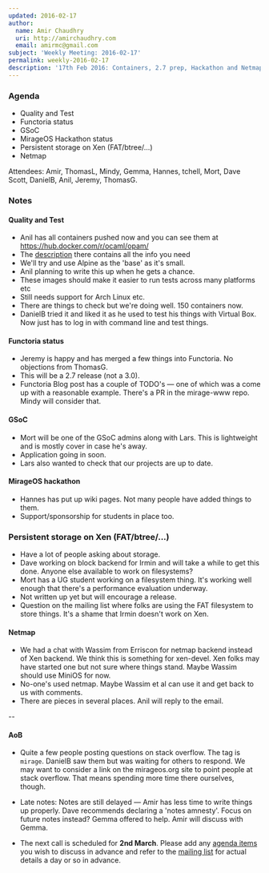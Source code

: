 ```yaml
---
updated: 2016-02-17
author:
  name: Amir Chaudhry
  uri: http://amirchaudhry.com
  email: amirmc@gmail.com
subject: 'Weekly Meeting: 2016-02-17'
permalink: weekly-2016-02-17
description: '17th Feb 2016: Containers, 2.7 prep, Hackathon and Netmap.'
---
```


### Agenda ###

- Quality and Test
- Functoria status
- GSoC
- MirageOS Hackathon status
- Persistent storage on Xen (FAT/btree/...)
- Netmap

Attendees:
Amir, ThomasL, Mindy, Gemma, Hannes, tchell, Mort, Dave Scott, DanielB,
Anil, Jeremy, ThomasG.


### Notes ###

#### Quality and Test ####

- Anil has all containers pushed now and you can see them at
https://hub.docker.com/r/ocaml/opam/
- The [description](https://hub.docker.com/r/ocaml/opam/) there contains all
the info you need 
- We'll try and use Alpine as the 'base' as it's small. 
- Anil planning to write this up when he gets a chance. 
- These images should make it easier to run tests across many platforms etc
- Still needs support for Arch Linux etc.  
- There are things to check but we're doing well. 150 containers now.
- DanielB tried it and liked it as he used to test his things with Virtual Box.
Now just has to log in with command line and test things. 


#### Functoria status ####

- Jeremy is happy and has merged a few things into Functoria. No objections
from ThomasG.
- This will be a 2.7 release (not a 3.0).
- Functoria Blog post has a couple of TODO's — one of which was a come up with
a reasonable example. There's a PR in the mirage-www repo. Mindy will consider
that.

#### GSoC ####

- Mort will be one of the GSoC admins along with Lars. This is lightweight and
is mostly cover in case he's away.
- Application going in soon.
- Lars also wanted to check that our projects are up to date.

#### MirageOS hackathon ####

- Hannes has put up wiki pages. Not many people have added things to them.
- Support/sponsorship for students in place too.

### Persistent storage on Xen (FAT/btree/...) ###

- Have a lot of people asking about storage.
- Dave working on block backend for Irmin and will take a while to get this
done. Anyone else available to work on filesystems?
- Mort has a UG student working on a filesystem thing. It's working well
enough that there's a performance evaluation underway.
- Not written up yet but will encourage a release.
- Question on the mailing list where folks are using the FAT filesystem to
store things. It's a shame that Irmin doesn't work on Xen. 

#### Netmap ###

- We had a chat with Wassim from Erriscon for netmap backend instead of Xen
backend. We think this is something for xen-devel. Xen folks may have started
one but not sure where things stand. Maybe Wassim should use MiniOS for now. 
- No-one's used netmap. Maybe Wassim et al can use it and get back to us with
comments.
- There are pieces in several places. Anil will reply to the email.


--

#### AoB ####

- Quite a few people posting questions on stack overflow. The tag is `mirage`.
DanielB saw them but was waiting for others to respond. We may want to
consider a link on the mirageos.org site to point people at stack overflow. That
means spending more time there ourselves, though.

- Late notes: Notes are still delayed — Amir has less time to write things up
properly. Dave recommends declaring a 'notes amnesty'. Focus on future notes
instead? Gemma offered to help. Amir will discuss with Gemma.

- The next call is scheduled for **2nd March**. Please add any
[agenda items][call-agenda] you wish to discuss in advance and refer to the
[mailing list][mir-mail] for actual details a day or so in advance.

[call-agenda]: https://github.com/mirage/mirage-www/wiki/Call-Agenda
[mir-mail]: http://lists.xenproject.org/cgi-bin/mailman/listinfo/mirageos-devel

